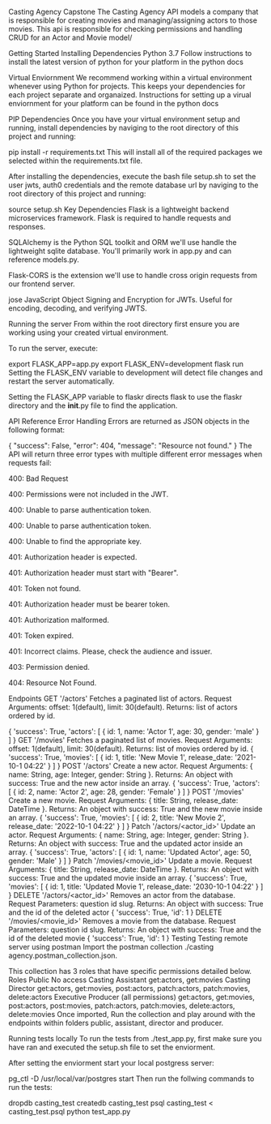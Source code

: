 Casting Agency Capstone
The Casting Agency API models a company that is responsible for creating movies and managing/assigning actors to those movies. This api is responsible for checking permissions and handling CRUD for an Actor and Movie model/

Getting Started
Installing Dependencies
Python 3.7
Follow instructions to install the latest version of python for your platform in the python docs

Virtual Enviornment
We recommend working within a virtual environment whenever using Python for projects. This keeps your dependencies for each project separate and organaized. Instructions for setting up a virual enviornment for your platform can be found in the python docs

PIP Dependencies
Once you have your virtual environment setup and running, install dependencies by naviging to the root directory of this project and running:

pip install -r requirements.txt
This will install all of the required packages we selected within the requirements.txt file.

After installing the dependencies, execute the bash file setup.sh to set the user jwts, auth0 credentials and the remote database url by naviging to the root directory of this project and running:

source setup.sh
Key Dependencies
Flask is a lightweight backend microservices framework. Flask is required to handle requests and responses.

SQLAlchemy is the Python SQL toolkit and ORM we'll use handle the lightweight sqlite database. You'll primarily work in app.py and can reference models.py.

Flask-CORS is the extension we'll use to handle cross origin requests from our frontend server.

jose JavaScript Object Signing and Encryption for JWTs. Useful for encoding, decoding, and verifying JWTS.

Running the server
From within the root directory first ensure you are working using your created virtual environment.

To run the server, execute:

export FLASK_APP=app.py
export FLASK_ENV=development
flask run
Setting the FLASK_ENV variable to development will detect file changes and restart the server automatically.

Setting the FLASK_APP variable to flaskr directs flask to use the flaskr directory and the __init__.py file to find the application.

API Reference
Error Handling
Errors are returned as JSON objects in the following format:

{
    "success": False, 
    "error": 404,
    "message": "Resource not found."
}
The API will return three error types with multiple different error messages when requests fail:

400: Bad Request

400: Permissions were not included in the JWT.

400: Unable to parse authentication token.

400: Unable to parse authentication token.

400: Unable to find the appropriate key.

401: Authorization header is expected.

401: Authorization header must start with "Bearer".

401: Token not found.

401: Authorization header must be bearer token.

401: Authorization malformed.

401: Token expired.

401: Incorrect claims. Please, check the audience and issuer.

403: Permission denied.

404: Resource Not Found.

Endpoints
GET '/actors'
Fetches a paginated list of actors.
Request Arguments: offset: 1(default), limit: 30(default).
Returns: list of actors ordered by id.

{
  'success': True,
  'actors': [
    {
      id: 1,
      name: 'Actor 1',
      age: 30,
      gender: 'male'
    }
  ]
}
GET '/movies'
Fetches a paginated list of movies.
Request Arguments: offset: 1(default), limit: 30(default).
Returns: list of movies ordered by id.
{
  'success': True,
  'movies': [
    {
      id: 1,
      title: 'New Movie 1',
      release_date: '2021-10-1 04:22'
    }
  ]
}
POST '/actors'
Create a new actor.
Request Arguments: { name: String, age: Integer, gender: String }.
Returns: An object with success: True and the new actor inside an array.
{
  'success': True,
  'actors': [
    {
      id: 2,
      name: 'Actor 2',
      age: 28,
      gender: 'Female'
    }
  ]
}
POST '/movies'
Create a new movie.
Request Arguments: { title: String, release_date: DateTime }.
Returns: An object with success: True and the new movie inside an array.
{
  'success': True,
  'movies': [
    {
      id: 2,
      title: 'New Movie 2',
      release_date: '2022-10-1 04:22'
    }
  ]
}
Patch '/actors/<actor_id>'
Update an actor.
Request Arguments: { name: String, age: Integer, gender: String }.
Returns: An object with success: True and the updated actor inside an array.
{
  'success': True,
  'actors': [
    {
      id: 1,
      name: 'Updated Actor',
      age: 50,
      gender: 'Male'
    }
  ]
}
Patch '/movies/<movie_id>'
Update a movie.
Request Arguments: { title: String, release_date: DateTime }.
Returns: An object with success: True and the updated movie inside an array.
{
  'success': True,
  'movies': [
    {
      id: 1,
      title: 'Updated Movie 1',
      release_date: '2030-10-1 04:22'
    }
  ]
}
DELETE '/actors/<actor_id>'
Removes an actor from the database.
Request Parameters: question id slug.
Returns: An object with success: True and the id of the deleted actor
{
  'success': True,
  'id': 1
}
DELETE '/movies/<movie_id>'
Removes a movie from the database.
Request Parameters: question id slug.
Returns: An object with success: True and the id of the deleted movie
{
  'success': True,
  'id': 1
}
Testing
Testing remote server using postman
Import the postman collection ./casting agency.postman_collection.json.

This collection has 3 roles that have specific permissions detailed below.
Roles
Public
No access
Casting Assistant
get:actors, get:movies
Casting Director
get:actors, get:movies, post:actors, patch:actors, patch:movies, delete:actors
Executive Producer (all permissions)
get:actors, get:movies, post:actors, post:movies, patch:actors, patch:movies, delete:actors, delete:movies
Once imported, Run the collection and play around with the endpoints within folders public, assistant, director and producer.

Running tests locally
To run the tests from ./test_app.py, first make sure you have ran and executed the setup.sh file to set the enviorment.

After setting the enviorment start your local postgress server:

pg_ctl -D /usr/local/var/postgres start
Then run the follwing commands to run the tests:

dropdb casting_test
createdb casting_test
psql casting_test < casting_test.psql
python test_app.py